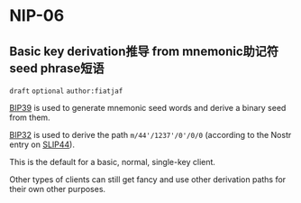 NIP-06
======

Basic key derivation推导 from mnemonic助记符 seed phrase短语
----------------------------------------------

`draft` `optional` `author:fiatjaf`

[BIP39](https://bips.xyz/39) is used to generate mnemonic seed words and derive a binary seed from them.

[BIP32](https://bips.xyz/32) is used to derive the path `m/44'/1237'/0'/0/0` (according to the Nostr entry on [SLIP44](https://github.com/satoshilabs/slips/blob/master/slip-0044.md)).

This is the default for a basic, normal, single-key client.

Other types of clients can still get fancy and use other derivation paths for their own other purposes.
